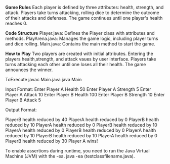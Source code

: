 **Game Rules**
Each player is defined by three attributes: health, strength, and attack.
Players take turns attacking, rolling dice to determine the outcome of their attacks and defenses.
The game continues until one player's health reaches 0.

**Code Structure**
Player.java: Defines the Player class with attributes and methods.
PlayArena.java: Manages the game logic, including player turns and dice rolling.
Main.java: Contains the main method to start the game.

**How to Play**
Two players are created with initial attributes.
Entering the players health,strength, and attack vaues by user interface.
Players take turns attacking each other until one loses all their health.
The game announces the winner.


ToExecute
javac Main.java
java Main

Input Format:
Enter Player A Health
50
Enter Player A Strength
5
Enter Player A Attack
10
Enter Player B Health
100
Enter Player B Strength
10
Enter Player B Attack
5

Output Format:

PlayerB health reduced by 40
PlayerA health reduced by 0
PlayerB health reduced by 10
PlayerA health reduced by 0
PlayerB health reduced by 10
PlayerA health reduced by 0
PlayerB health reduced by 0
PlayerA health reduced by 10
PlayerB health reduced by 10
PlayerA health reduced by 0
PlayerB health reduced by 30
Player A wins!



To enable assertions during runtime, you need to run the Java Virtual Machine (JVM) with the -ea.
java -ea (testclassfilename.java).




